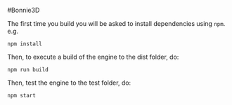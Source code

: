 #Bonnie3D

The first time you build you will be asked to install dependencies using `npm`. e.g.

    npm install 

Then, to execute a build of the engine to the dist folder, do:

    npm run build

Then, test the engine to the test folder, do:

    npm start